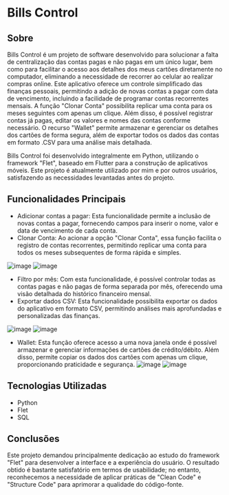 # Bills Control

## Sobre
Bills Control é um projeto de software desenvolvido para solucionar a falta de centralização das contas pagas e não pagas em um único lugar, bem como para facilitar o acesso aos detalhes dos meus cartões diretamente no computador, eliminando a necessidade de recorrer ao celular ao realizar compras online. Este aplicativo oferece um controle simplificado das finanças pessoais, permitindo a adição de novas contas a pagar com data de vencimento, incluindo a facilidade de programar contas recorrentes mensais. A função "Clonar Conta" possibilita replicar uma conta para os meses seguintes com apenas um clique. Além disso, é possível registrar contas já pagas, editar os valores e nomes das contas conforme necessário. O recurso "Wallet" permite armazenar e gerenciar os detalhes dos cartões de forma segura, além de exportar todos os dados das contas em formato .CSV para uma análise mais detalhada.

Bills Control foi desenvolvido integralmente em Python, utilizando o framework "Flet", baseado em Flutter para a construção de aplicativos móveis. Este projeto é atualmente utilizado por mim e por outros usuários, satisfazendo as necessidades levantadas antes do projeto.

## Funcionalidades Principais

- Adicionar contas a pagar: Esta funcionalidade permite a inclusão de novas contas a pagar, fornecendo campos para inserir o nome, valor e data de vencimento de cada conta.
- Clonar Conta: Ao acionar a opção "Clonar Conta", essa função facilita o registro de contas recorrentes, permitindo replicar uma conta para todos os meses subsequentes de forma rápida e simples.

![image](https://github.com/DevTheo25/Bills_control/assets/122491960/50348af4-5a72-4007-b495-03e4a7fc1291) ![image](https://github.com/DevTheo25/Bills_control/assets/122491960/31abad78-8f16-4a2f-8e1e-19783ec7df06)

- Filtro por mês: Com esta funcionalidade, é possível controlar todas as contas pagas e não pagas de forma separada por mês, oferecendo uma visão detalhada do histórico financeiro mensal.
- Exportar dados CSV: Esta funcionalidade possibilita exportar os dados do aplicativo em formato CSV, permitindo análises mais aprofundadas e personalizadas das finanças.

![image](https://github.com/DevTheo25/Bills_control/assets/122491960/288fcaac-a64c-4ef4-81e0-eae2284670b9) ![image](https://github.com/DevTheo25/Bills_control/assets/122491960/488c055c-aef2-462a-9168-6bc82682cc81)

- Wallet: Esta função oferece acesso a uma nova janela onde é possível armazenar e gerenciar informações de cartões de crédito/débito. Além disso, permite copiar os dados dos cartões com apenas um clique, proporcionando praticidade e segurança.
![image](https://github.com/DevTheo25/Bills_control/assets/122491960/b9742833-e481-4bb6-8f42-93b52ba2729e) ![image](https://github.com/DevTheo25/Bills_control/assets/122491960/5d44bda7-f792-4a08-891d-2ccb7a532af2)

## Tecnologias Utilizadas
- Python
- Flet
- SQL

## Conclusões
Este projeto demandou principalmente dedicação ao estudo do framework "Flet" para desenvolver a interface e a experiência do usuário. O resultado obtido é bastante satisfatório em termos de usabilidade; no entanto, reconhecemos a necessidade de aplicar práticas de "Clean Code" e "Structure Code" para aprimorar a qualidade do código-fonte.


